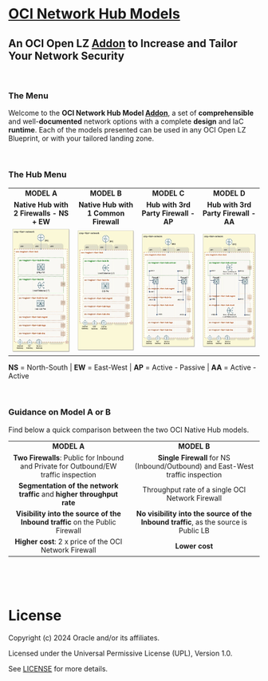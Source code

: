 
# **[OCI Network Hub Models](#)**
## **An OCI Open LZ [Addon](#) to Increase and Tailor Your Network Security**

&nbsp; 

### The Menu
Welcome to the **OCI Network Hub Model [Addon](#)**, a set of **comprehensible** and well-**documented** network options with a complete **design** and IaC **runtime**. Each of the models presented can be used in any OCI Open LZ Blueprint, or with your tailored landing zone.

&nbsp; 

### The Hub Menu

|  |  |  |   | 
|:-:|:-:|:-:|:-:|
| **MODEL A** | **MODEL B**| **MODEL C**  | **MODEL D**  | 
| **Native Hub with 2 Firewalls - NS + EW**| **Native Hub with 1 Common Firewall** | **Hub with 3rd Party Firewall - AP** | **Hub with 3rd Party Firewall - AA** | 
| [<img src="model_a/images/hub_model_A_design.jpg" width="250" height="value">](/addons/oci-hub-models/model_a/hub-model-A-packet_flow.md) | <img src="model_b/images/hub_model_B_design.jpg" width="250" height="value"> | <img src="model_c/images/hub_model_C_design.jpg" width="250" height="value"> | <img src="model_d/images/hub_model_D_design.jpg" width="250" height="value"> | <img src="images/oci_hub_models_legend.jpg" width="150" height="value"> 




**NS** = North-South   | **EW** = East-West |  **AP** = Active - Passive | **AA** = Active - Active

&nbsp; 

### Guidance on Model A or B

Find below a quick comparison between the two OCI Native Hub models.

|  |  |
|:-:|:-:|
| **MODEL A** | **MODEL B**|
| **Two Firewalls**: Public for Inbound and Private for Outbound/EW traffic inspection | **Single Firewall** for NS (Inbound/Outbound) and East-West traffic inspection
| **Segmentation of the network traffic** and **higher throughput rate** | Throughput rate of a single OCI Network Firewall
| **Visibility into the source of the Inbound traffic** on the Public Firewall | **No visibility into the source of the Inbound traffic**, as the source is Public LB
| **Higher cost**: 2 x price of the OCI Network Firewall | **Lower cost**

&nbsp; 

&nbsp; 

# License

Copyright (c) 2024 Oracle and/or its affiliates.

Licensed under the Universal Permissive License (UPL), Version 1.0.

See [LICENSE](LICENSE) for more details.
